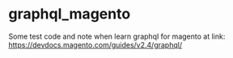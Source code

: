 # graphql_magento
Some test code and note when learn graphql for magento at link: https://devdocs.magento.com/guides/v2.4/graphql/
